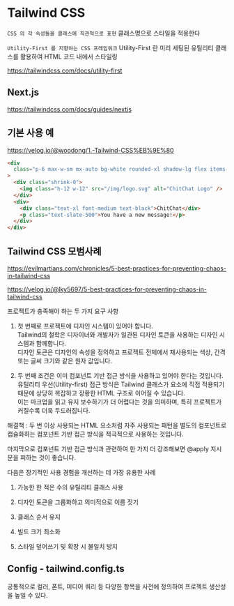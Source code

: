 # Tailwind CSS

`CSS 의 각 속성들을 클래스에 직관적으로 표현`
클래스명으로 스타일을 적용한다

`Utility-First 를 지향하는 CSS 프레임워크`
Utility-First 란 미리 세팅된 유틸리티 클래스를 활용하여 HTML 코드 내에서 스타일링

https://tailwindcss.com/docs/utility-first

## Next.js

https://tailwindcss.com/docs/guides/nextjs

## 기본 사용 예

https://velog.io/@woodong/1.-Tailwind-CSS%EB%9E%80

```html
<div
  class="p-6 max-w-sm mx-auto bg-white rounded-xl shadow-lg flex items-center space-x-4"
>
  <div class="shrink-0">
    <img class="h-12 w-12" src="/img/logo.svg" alt="ChitChat Logo" />
  </div>
  <div>
    <div class="text-xl font-medium text-black">ChitChat</div>
    <p class="text-slate-500">You have a new message!</p>
  </div>
</div>
```

## Tailwind CSS 모범사례

https://evilmartians.com/chronicles/5-best-practices-for-preventing-chaos-in-tailwind-css

https://velog.io/@lky5697/5-best-practices-for-preventing-chaos-in-tailwind-css

프로젝트가 충족해야 하는 두 가지 요구 사항

1. 첫 번째로 프로젝트에 디자인 시스템이 있어야 합니다.  
   Tailwind의 철학은 디자이너와 개발자가 일관된 디자인 토큰을 사용하는 디자인 시스템과 함께합니다.  
   디자인 토큰은 디자인의 속성을 정의하고 프로젝트 전체에서 재사용되는 색상, 간격 또는 글씨 크기와 같은 원자 값입니다.

2. 두 번째 조건은 이미 컴포넌트 기반 접근 방식을 사용하고 있어야 한다는 것입니다.  
   유틸리티 우선(Utility-first) 접근 방식은 Tailwind 클래스가 요소에 직접 적용되기 때문에 상당히 복잡하고 장황한 HTML 구조로 이어질 수 있습니다.  
   이는 마크업을 읽고 유지 보수하기가 더 어렵다는 것을 의미하며, 특히 프로젝트가 커질수록 더욱 두드러집니다.

해결책 : 두 번 이상 사용되는 HTML 요소처럼 자주 사용되는 패턴을 별도의 컴포넌트로 캡슐화하는 컴포넌트 기반 접근 방식을 적극적으로 사용하는 것입니다.

마지막으로 컴포넌트 기반 접근 방식과 관련하여 한 가지 더 강조해보면 @apply 지시문을 피하는 것이 좋습니다.

다음은 장기적인 사용 경험을 개선하는 데 가장 유용한 사례

1. 가능한 한 적은 수의 유틸리티 클래스 사용

2. 디자인 토큰을 그룹화하고 의미적으로 이름 짓기

3. 클래스 순서 유지

4. 빌드 크기 최소화

5. 스타일 덮어쓰기 및 확장 시 불일치 방지

## Config - tailwind.config.ts

공통적으로 컬러, 폰트, 미디어 쿼리 등 다양한 항목을 사전에 정의하여 프로젝트 생산성을 높일 수 있다.

